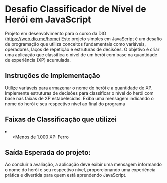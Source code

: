 #  Desafio Classificador de Nível de Herói em JavaScript

Projeto em desenvolvimento para o curso da DIO (https://web.dio.me/home)
Este projeto simples em JavaScript é um desafio de programação que utiliza conceitos fundamentais como variáveis, operadores, laços de repetição e estruturas de decisões. O objetivo é criar uma aplicação que classifica o nível de um herói com base na quantidade de experiência (XP) acumulada.

## Instruções de Implementação

Utilize variáveis para armazenar o nome do herói e a quantidade de XP.
Implemente estruturas de decisões para classificar o nível do herói com base nas faixas de XP estabelecidas.
Exiba uma mensagem indicando o nome do herói e seu respectivo nível ao final do programa

## Faixas de Classificação que utilizei

<li>
<ul>>Menos de 1.000 XP: Ferro</ul
Entre 1.001 e 2.000 XP: Bronze
Entre 2.001 e 5.000 XP: Prata
Entre 5.001 e 7.000 XP: Ouro
Entre 7.001 e 8.000 XP: Platina
Entre 8.001 e 9.000 XP: Ascendente
Entre 9.001 e 10.000 XP: Imortal
10.001 XP ou mais: Radiante
</li>


## Saída Esperada do projeto:

Ao concluir a avaliação, a aplicação deve exibir uma mensagem informando o nome do herói e seu respectivo nível, proporcionando uma experiência prática e divertida para quem está aprendendo JavaScript.
